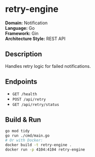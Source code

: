 # retry-engine

**Domain:** Notification  
**Language:** Go  
**Framework:** Gin  
**Architecture Style:** REST API  

## Description
Handles retry logic for failed notifications.

## Endpoints

- `GET /health`
- `POST /api/retry`
- `GET /api/retry/status`

## Build & Run

```bash
go mod tidy
go run ./cmd/main.go
# Or with Docker:
docker build -t retry-engine .
docker run -p 4104:4104 retry-engine
